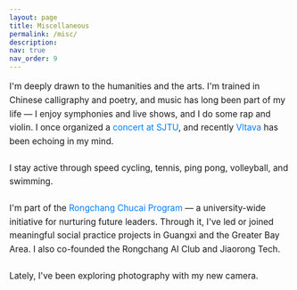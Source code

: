 ```yaml
---
layout: page
title: Miscellaneous
permalink: /misc/
description: 
nav: true
nav_order: 9
---
```


<div class="misc-content">

<p>I'm deeply drawn to the humanities and the arts. I'm trained in Chinese calligraphy and poetry, and music has long been part of my life — I enjoy symphonies and live shows, and I do some rap and violin. I once organized a <a href="#" onclick="openImageModal('rock-concert-image')" style="text-decoration: none; color: #007bff; cursor: pointer;">concert at SJTU</a>, and recently <a href="https://www.youtube.com/watch?v=Kl0-Pdo0vi8" target="_blank" style="text-decoration: none; color: #007bff;">Vltava</a> has been echoing in my mind.</p>

<p>I stay active through speed cycling, tennis, ping pong, volleyball, and swimming.</p>

<p>I'm part of the <a href="https://youth.sjtu.edu.cn/qc_qmgc/3733.html" target="_blank" style="text-decoration: none; color: #007bff;">Rongchang Chucai Program</a> — a university-wide initiative for nurturing future leaders. Through it, I've led or joined meaningful social practice projects in Guangxi and the Greater Bay Area. I also co-founded the Rongchang AI Club and Jiaorong Tech.</p>

<p>Lately, I've been exploring photography with my new camera.</p>

</div>

<!-- Modal for rock concert image -->
<div id="imageModal" class="modal" style="display: none; position: fixed; z-index: 1000; padding-top: 50px; left: 0; top: 0; width: 100%; height: 100%; overflow: auto; background-color: rgba(0,0,0,0.9);">
  <span class="close" onclick="closeImageModal()" style="position: absolute; top: 15px; right: 35px; color: #f1f1f1; font-size: 40px; font-weight: bold; cursor: pointer; z-index: 1001;">&times;</span>
  <img class="modal-content" id="modalImage" style="margin: auto; display: block; width: 80%; max-width: 700px; border-radius: 8px;">
  <div id="caption" style="margin: auto; display: block; width: 80%; max-width: 700px; text-align: center; color: #ccc; padding: 10px 0; font-size: 1.2rem;"></div>
</div>

<style>
.misc-content {
  max-width: 800px;
  margin: 0 auto;
  line-height: 1.6;
}

.misc-content p {
  margin-bottom: 1.5em;
  font-size: 1.1em;
}

/* Modal styles */
.modal {
  animation: fadeIn 0.3s ease;
}

@keyframes fadeIn {
  from { opacity: 0; }
  to { opacity: 1; }
}

.modal-content {
  animation: slideIn 0.3s ease;
}

@keyframes slideIn {
  from { transform: translateY(-50px); opacity: 0; }
  to { transform: translateY(0); opacity: 1; }
}

.close:hover {
  opacity: 0.7;
  transform: scale(1.1);
  transition: all 0.2s ease;
}

@media (max-width: 768px) {
  .modal-content {
    width: 95%;
    padding: 0 10px;
  }
  
  #caption {
    width: 95%;
    font-size: 1rem;
  }
}
</style>

<script>
function openImageModal(imageId) {
  const modal = document.getElementById("imageModal");
  const modalImg = document.getElementById("modalImage");
  const captionText = document.getElementById("caption");
  
  modal.style.display = "block";
  
  // You can replace this with your actual rock concert image path
  // For now, I'll use a placeholder - replace with your actual image
  modalImg.src = "/assets/img/rock_concert.JPG"; // Replace with your actual image path
  captionText.innerHTML = "Rock concert organized at SJTU - An unforgettable night of music and energy!";
  
  // Prevent body scroll when modal is open
  document.body.style.overflow = 'hidden';
}

function closeImageModal() {
  const modal = document.getElementById("imageModal");
  modal.style.display = "none";
  
  // Restore body scroll
  document.body.style.overflow = 'auto';
}

// Close modal when clicking outside the image
window.onclick = function(event) {
  const modal = document.getElementById("imageModal");
  if (event.target == modal) {
    closeImageModal();
  }
}

// Close modal with ESC key
document.addEventListener('keydown', function(event) {
  if (event.key === 'Escape') {
    closeImageModal();
  }
});
</script> 
